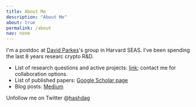 ```yaml
---
title: About Me
description: "About Me"   
about: true
permalink: /about
nav: none
--- 
```


I'm a postdoc at [David Parkes](https://parkes.seas.harvard.edu)'s group in Harvard SEAS. I've been spending the last 8 years researc crypto R&D.

* List of research questions and active projects: [link](); contact me for collaboration options.
* List of published papers: [Google Scholar page](https://scholar.google.co.il/citations?user=hTWnlpYAAAAJ&hl=en&oi=ao)
* Blog posts: [Medium](https://hashdag.medium.com)

Unfollow me on Twitter @[hashdag](https://twitter.com/hashdag)



